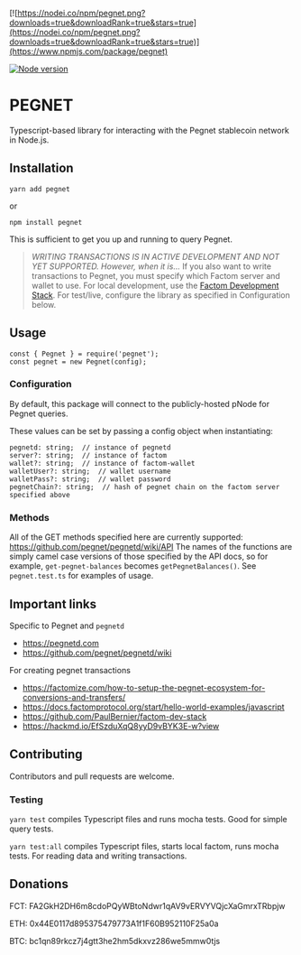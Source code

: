 [![https://nodei.co/npm/pegnet.png?downloads=true&downloadRank=true&stars=true](https://nodei.co/npm/pegnet.png?downloads=true&downloadRank=true&stars=true)](https://www.npmjs.com/package/pegnet)

[![Node version](https://img.shields.io/node/v/pegnet.svg?style=flat)](http://nodejs.org/download/)

# PEGNET

Typescript-based library for interacting with the Pegnet stablecoin network in Node.js.

## Installation
```
yarn add pegnet
```
or
```
npm install pegnet
```

This is sufficient to get you up and running to query Pegnet.  

>*WRITING TRANSACTIONS IS IN ACTIVE DEVELOPMENT AND NOT YET SUPPORTED. However, when it is...*
> If you also want to write transactions to Pegnet, you must specify which Factom server and wallet to use.  For local development, use the [Factom Development Stack](https://github.com/PaulBernier/factom-dev-stack).  For test/live, configure the library as specified in Configuration below.


## Usage
```
const { Pegnet } = require('pegnet');
const pegnet = new Pegnet(config);
```

### Configuration
By default, this package will connect to the publicly-hosted pNode for Pegnet queries.

These values can be set by passing a config object when instantiating:

    pegnetd: string;  // instance of pegnetd
    server?: string;  // instance of factom
    wallet?: string;  // instance of factom-wallet
    walletUser?: string;  // wallet username
    walletPass?: string;  // wallet password
    pegnetChain?: string;  // hash of pegnet chain on the factom server specified above

### Methods
All of the GET methods specified here are currently supported: https://github.com/pegnet/pegnetd/wiki/API
The names of the functions are simply camel case versions of those specified by the API docs, so for example, `get-pegnet-balances` becomes `getPegnetBalances()`.  See `pegnet.test.ts` for examples of usage.

## Important links
Specific to Pegnet and `pegnetd`
- https://pegnetd.com
- https://github.com/pegnet/pegnetd/wiki

For creating pegnet transactions
- https://factomize.com/how-to-setup-the-pegnet-ecosystem-for-conversions-and-transfers/
- https://docs.factomprotocol.org/start/hello-world-examples/javascript
- https://github.com/PaulBernier/factom-dev-stack
- https://hackmd.io/EfSzduXqQ8yyD9vBYK3E-w?view


## Contributing
Contributors and pull requests are welcome.

### Testing
`yarn test` compiles Typescript files and runs mocha tests. Good for simple query tests.

`yarn test:all` compiles Typescript files, starts local factom, runs mocha tests.  For reading data and writing transactions.

## Donations
FCT: FA2GkH2DH6m8cdoPQyWBtoNdwr1qAV9vERVYVQjcXaGmrxTRbpjw

ETH: 0x44E0117d895375479773A1f1F60B952110F25a0a

BTC: bc1qn89rkcz7j4gtt3he2hm5dkxvz286we5mmw0tjs
